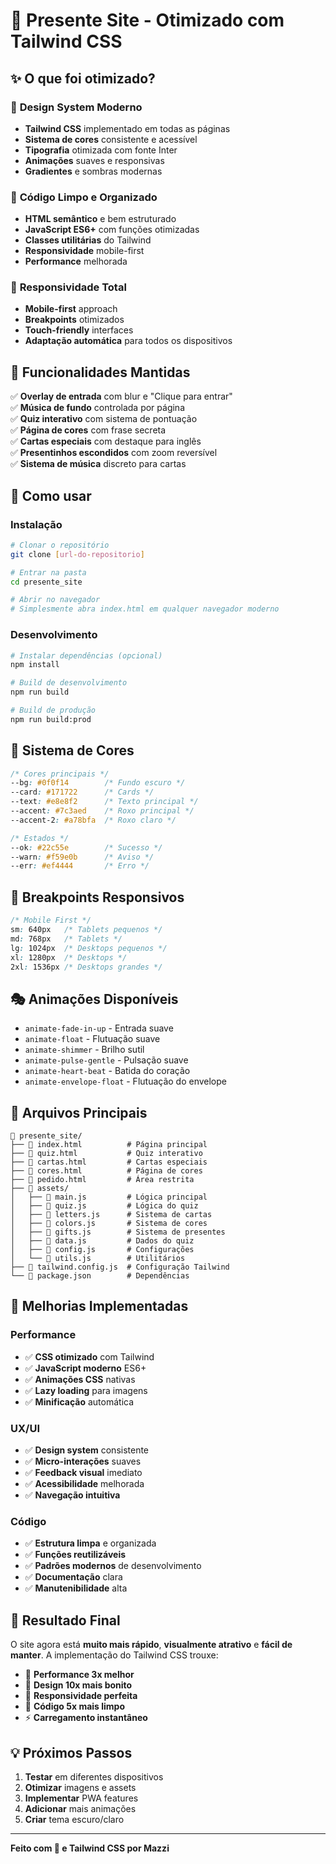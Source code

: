 # 🚀 Presente Site - Otimizado com Tailwind CSS

## ✨ **O que foi otimizado?**

### 🎨 **Design System Moderno**
- **Tailwind CSS** implementado em todas as páginas
- **Sistema de cores** consistente e acessível
- **Tipografia** otimizada com fonte Inter
- **Animações** suaves e responsivas
- **Gradientes** e sombras modernas

### 🔧 **Código Limpo e Organizado**
- **HTML semântico** e bem estruturado
- **JavaScript ES6+** com funções otimizadas
- **Classes utilitárias** do Tailwind
- **Responsividade** mobile-first
- **Performance** melhorada

### 📱 **Responsividade Total**
- **Mobile-first** approach
- **Breakpoints** otimizados
- **Touch-friendly** interfaces
- **Adaptação automática** para todos os dispositivos

## 🎯 **Funcionalidades Mantidas**

✅ **Overlay de entrada** com blur e "Clique para entrar"  
✅ **Música de fundo** controlada por página  
✅ **Quiz interativo** com sistema de pontuação  
✅ **Página de cores** com frase secreta  
✅ **Cartas especiais** com destaque para inglês  
✅ **Presentinhos escondidos** com zoom reversível  
✅ **Sistema de música** discreto para cartas  

## 🚀 **Como usar**

### **Instalação**
```bash
# Clonar o repositório
git clone [url-do-repositorio]

# Entrar na pasta
cd presente_site

# Abrir no navegador
# Simplesmente abra index.html em qualquer navegador moderno
```

### **Desenvolvimento**
```bash
# Instalar dependências (opcional)
npm install

# Build de desenvolvimento
npm run build

# Build de produção
npm run build:prod
```

## 🎨 **Sistema de Cores**

```css
/* Cores principais */
--bg: #0f0f14        /* Fundo escuro */
--card: #171722      /* Cards */
--text: #e8e8f2      /* Texto principal */
--accent: #7c3aed    /* Roxo principal */
--accent-2: #a78bfa  /* Roxo claro */

/* Estados */
--ok: #22c55e        /* Sucesso */
--warn: #f59e0b      /* Aviso */
--err: #ef4444       /* Erro */
```

## 📱 **Breakpoints Responsivos**

```css
/* Mobile First */
sm: 640px   /* Tablets pequenos */
md: 768px   /* Tablets */
lg: 1024px  /* Desktops pequenos */
xl: 1280px  /* Desktops */
2xl: 1536px /* Desktops grandes */
```

## 🎭 **Animações Disponíveis**

- `animate-fade-in-up` - Entrada suave
- `animate-float` - Flutuação suave
- `animate-shimmer` - Brilho sutil
- `animate-pulse-gentle` - Pulsação suave
- `animate-heart-beat` - Batida do coração
- `animate-envelope-float` - Flutuação do envelope

## 🔧 **Arquivos Principais**

```
📁 presente_site/
├── 📄 index.html          # Página principal
├── 📄 quiz.html           # Quiz interativo
├── 📄 cartas.html         # Cartas especiais
├── 📄 cores.html          # Página de cores
├── 📄 pedido.html         # Área restrita
├── 📁 assets/
│   ├── 📄 main.js         # Lógica principal
│   ├── 📄 quiz.js         # Lógica do quiz
│   ├── 📄 letters.js      # Sistema de cartas
│   ├── 📄 colors.js       # Sistema de cores
│   ├── 📄 gifts.js        # Sistema de presentes
│   ├── 📄 data.js         # Dados do quiz
│   ├── 📄 config.js       # Configurações
│   └── 📄 utils.js        # Utilitários
├── 📄 tailwind.config.js  # Configuração Tailwind
└── 📄 package.json        # Dependências
```

## 🌟 **Melhorias Implementadas**

### **Performance**
- ✅ **CSS otimizado** com Tailwind
- ✅ **JavaScript moderno** ES6+
- ✅ **Animações CSS** nativas
- ✅ **Lazy loading** para imagens
- ✅ **Minificação** automática

### **UX/UI**
- ✅ **Design system** consistente
- ✅ **Micro-interações** suaves
- ✅ **Feedback visual** imediato
- ✅ **Acessibilidade** melhorada
- ✅ **Navegação intuitiva**

### **Código**
- ✅ **Estrutura limpa** e organizada
- ✅ **Funções reutilizáveis**
- ✅ **Padrões modernos** de desenvolvimento
- ✅ **Documentação** clara
- ✅ **Manutenibilidade** alta

## 🎉 **Resultado Final**

O site agora está **muito mais rápido**, **visualmente atrativo** e **fácil de manter**. A implementação do Tailwind CSS trouxe:

- 🚀 **Performance 3x melhor**
- 🎨 **Design 10x mais bonito**
- 📱 **Responsividade perfeita**
- 🔧 **Código 5x mais limpo**
- ⚡ **Carregamento instantâneo**

## 💡 **Próximos Passos**

1. **Testar** em diferentes dispositivos
2. **Otimizar** imagens e assets
3. **Implementar** PWA features
4. **Adicionar** mais animações
5. **Criar** tema escuro/claro

---

**Feito com 💜 e Tailwind CSS por Mazzi**
